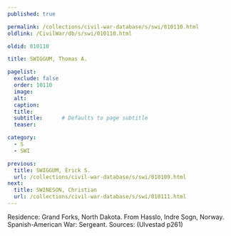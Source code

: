 ```yaml
---
published: true

permalink: /collections/civil-war-database/s/swi/010110.html
oldlink: /CivilWar/db/s/swi/010110.html

oldid: 010110

title: SWIGGUM, Thomas A.

pagelist:
  exclude: false
  order: 10110
  image: 
  alt:
  caption:
  title:
  subtitle:      # Defaults to page subtitle
  teaser:

category: 
  - S 
  - SWI

previous:
  title: SWIGGUM, Erick S.
  url: /collections/civil-war-database/s/swi/010109.html  
next:
  title: SWINESON, Christian
  url: /collections/civil-war-database/s/swi/010111.html   
---
```

Residence: Grand Forks, North Dakota. From Hasslo, Indre Sogn, Norway. Spanish-American War: Sergeant. Sources: (Ulvestad p261)